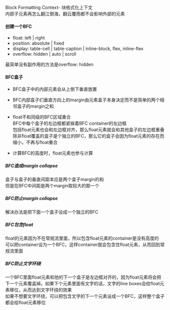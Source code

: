 Block Formatting Context- 块格式化上下文   
内部子元素再怎么翻江倒海，翻云覆雨都不会影响外部的元素

####  创建一个BFC    
- float: left | right 
- position: absolute | fixed   
- display: table-cell | table-caption | inline-block, flex, inline-flex   
- overflow: hidden | auto | scroll   

最简单没有副作用的方法是overflow: hidden  

#### BFC盒子   
- BFC盒子中的内部元素会从上倒下垂直放置   

- BFC内部盒子们垂直方向上的margin由元素盒子本身决定而不是简单的两个相邻盒子的margin之和 

- float不和同级的BFC区域重合    
BFC中每个盒子的左边框都紧挨着BFC container的左边框  
包括float元素也会和左边框对齐，那么float元素就会和其他盒子的左边框重叠   
除非float覆盖的盒子是个独立的BFC，那么它的盒子会因为float元素的存在而缩小，不再与float重合  

- 计算BFC的高度时，float元素也参与计算    

##### BFC造成margin collapse   
盒子与盒子的垂直间距本应是两个盒子margin的和   
但是在BFC中间距是两个margin取较大的那一个   

##### BFC防止margin collapse  
解决办法是把下面一个盒子设成一个独立的BFC   

##### BFC包含float   
float的元素因为不在常规流里面，所以包含float元素的container是没有高度的   
可以把container设为一个BFC，这样container就会包含住float元素，从而回到常规流里面   

##### BFC防止文字环绕  
一个BFC里面float元素和他的下一个盒子是左边框对齐的，因为float元素将会把下一个元素覆盖掉。如果下个元素里面有文字的话，文字的line boxes会给float元素移位，从而达到文字环绕的效果   
如果不想要文字环绕，可以把包含文字的下一个元素设成一个BFC，这样整个盒子都会给float元素移位    
